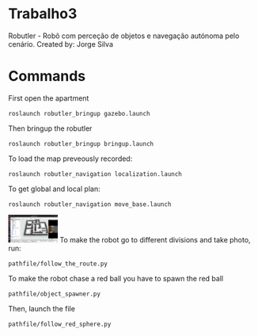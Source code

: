 # Trabalho3
Robutler - Robô com perceção de objetos e navegação autónoma  pelo cenário.
Created by: Jorge Silva

# Commands
First open the apartment
```
roslaunch robutler_bringup gazebo.launch 
```
Then bringup the robutler
```
roslaunch robutler_bringup bringup.launch 
```
To load the map preveously recorded:
```
roslaunch robutler_navigation localization.launch
```
To get global and local plan:
```
roslaunch robutler_navigation move_base.launch
```
<img
  src="/images/Screenshot from 2023-02-06 21-50-35.png"
  alt="Alt text"
  title="Optional title"
  style="display: inline-block; margin: 0 auto; max-width: 100px">
To make the robot go to different divisions and take photo, run:
```
pathfile/follow_the_route.py
```
To make the robot chase a red ball you have to spawn the red ball
```
pathfile/object_spawner.py
```
Then, launch the file
```
pathfile/follow_red_sphere.py
```
